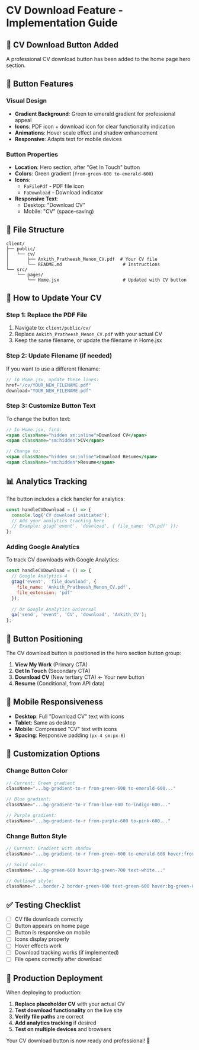 # CV Download Feature - Implementation Guide

## 📄 CV Download Button Added

A professional CV download button has been added to the home page hero section.

## 🎨 Button Features

### Visual Design
- **Gradient Background**: Green to emerald gradient for professional appeal
- **Icons**: PDF icon + download icon for clear functionality indication
- **Animations**: Hover scale effect and shadow enhancement
- **Responsive**: Adapts text for mobile devices

### Button Properties
- **Location**: Hero section, after "Get In Touch" button
- **Colors**: Green gradient (`from-green-600 to-emerald-600`)
- **Icons**: 
  - `FaFilePdf` - PDF file icon
  - `FaDownload` - Download indicator
- **Responsive Text**: 
  - Desktop: "Download CV"
  - Mobile: "CV" (space-saving)

## 📁 File Structure

```
client/
├── public/
│   └── cv/
│       ├── Ankith_Pratheesh_Menon_CV.pdf  # Your CV file
│       └── README.md                       # Instructions
└── src/
    └── pages/
        └── Home.jsx                        # Updated with CV button
```

## 🔄 How to Update Your CV

### Step 1: Replace the PDF File
1. Navigate to: `client/public/cv/`
2. Replace `Ankith_Pratheesh_Menon_CV.pdf` with your actual CV
3. Keep the same filename, or update the filename in Home.jsx

### Step 2: Update Filename (if needed)
If you want to use a different filename:

```jsx
// In Home.jsx, update these lines:
href="/cv/YOUR_NEW_FILENAME.pdf"
download="YOUR_NEW_FILENAME.pdf"
```

### Step 3: Customize Button Text
To change the button text:

```jsx
// In Home.jsx, find:
<span className="hidden sm:inline">Download CV</span>
<span className="sm:hidden">CV</span>

// Change to:
<span className="hidden sm:inline">Download Resume</span>
<span className="sm:hidden">Resume</span>
```

## 📊 Analytics Tracking

The button includes a click handler for analytics:

```jsx
const handleCVDownload = () => {
  console.log('CV download initiated');
  // Add your analytics tracking here
  // Example: gtag('event', 'download', { file_name: 'CV.pdf' });
};
```

### Adding Google Analytics
To track CV downloads with Google Analytics:

```jsx
const handleCVDownload = () => {
  // Google Analytics 4
  gtag('event', 'file_download', {
    file_name: 'Ankith_Pratheesh_Menon_CV.pdf',
    file_extension: 'pdf'
  });
  
  // Or Google Analytics Universal
  ga('send', 'event', 'CV', 'download', 'Ankith_CV');
};
```

## 🎯 Button Positioning

The CV download button is positioned in the hero section button group:

1. **View My Work** (Primary CTA)
2. **Get In Touch** (Secondary CTA)  
3. **Download CV** (New tertiary CTA) ← Your new button
4. **Resume** (Conditional, from API data)

## 📱 Mobile Responsiveness

- **Desktop**: Full "Download CV" text with icons
- **Tablet**: Same as desktop
- **Mobile**: Compressed "CV" text with icons
- **Spacing**: Responsive padding (`px-4 sm:px-6`)

## 🎨 Customization Options

### Change Button Color
```jsx
// Current: Green gradient
className="...bg-gradient-to-r from-green-600 to-emerald-600..."

// Blue gradient:
className="...bg-gradient-to-r from-blue-600 to-indigo-600..."

// Purple gradient:
className="...bg-gradient-to-r from-purple-600 to-pink-600..."
```

### Change Button Style
```jsx
// Current: Gradient with shadow
className="...bg-gradient-to-r from-green-600 to-emerald-600 hover:from-green-700 hover:to-emerald-700 text-white px-4 sm:px-6 py-3 rounded-lg font-medium transition-all duration-200 hover:scale-105 shadow-lg hover:shadow-xl"

// Solid color:
className="...bg-green-600 hover:bg-green-700 text-white..."

// Outlined style:
className="...border-2 border-green-600 text-green-600 hover:bg-green-600 hover:text-white..."
```

## ✅ Testing Checklist

- [ ] CV file downloads correctly
- [ ] Button appears on home page
- [ ] Button is responsive on mobile
- [ ] Icons display properly
- [ ] Hover effects work
- [ ] Download tracking works (if implemented)
- [ ] File opens correctly after download

## 🚀 Production Deployment

When deploying to production:

1. **Replace placeholder CV** with your actual CV
2. **Test download functionality** on the live site
3. **Verify file paths** are correct
4. **Add analytics tracking** if desired
5. **Test on multiple devices** and browsers

Your CV download button is now ready and professional! 🎉